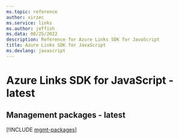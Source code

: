 ```yaml
---
ms.topic: reference
author: xirzec
ms.service: links
ms.author: jeffish
ms.data: 08/25/2022
description: Reference for Azure Links SDK for JavaScript
title: Azure Links SDK for JavaScript
ms.devlang: javascript
---
```

# Azure Links SDK for JavaScript - latest

## Management packages - latest
[!INCLUDE [mgmt-packages](links-mgmt-index.md)]